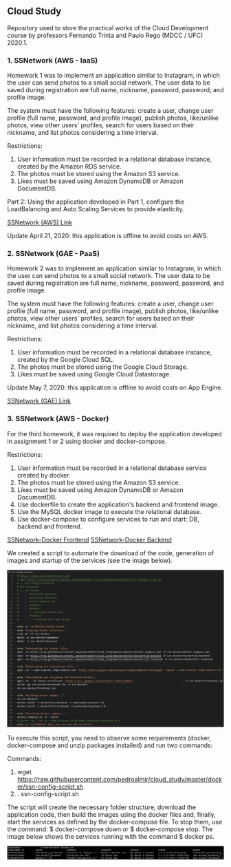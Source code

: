 ## Cloud Study

Repository used to store the practical works of the Cloud Development course by professors Fernando Trinta and Paulo Rego (MDCC / UFC) 2020.1.

### 1. SSNetwork (AWS - IaaS)

Homework 1 was to implement an application similar to Instagram, in which the user can send photos to a small social network. The user data to be saved during registration are full name, nickname, password, password, and profile image.

The system must have the following features: create a user, change user profile (full name, password, and profile image), publish photos, like/unlike photos, view other users' profiles, search for users based on their nickname, and list photos considering a time interval.

Restrictions:
1. User information must be recorded in a relational database instance, created by the Amazon RDS service.
2. The photos must be stored using the Amazon S3 service.
3. Likes must be saved using Amazon DynamoDB or Amazon DocumentDB.

Part 2: Using the application developed in Part 1, configure the LoadBalancing and Auto Scaling Services to provide elasticity.

[SSNetwork (AWS) Link](http://ssnetwork.pedroalmir.com/aws/frontend)

Update April 21, 2020: this application is offline to avoid costs on AWS.

### 2. SSNetwork (GAE - PaaS)

Homework 2 was to implement an application similar to Instagram, in which the user can send photos to a small social network. The user data to be saved during registration are full name, nickname, password, password, and profile image.

The system must have the following features: create a user, change user profile (full name, password, and profile image), publish photos, like/unlike photos, view other users' profiles, search for users based on their nickname, and list photos considering a time interval.

Restrictions:
1. User information must be recorded in a relational database instance, created by the Google Cloud SQL.
2. The photos must be stored using the Google Cloud Storage.
3. Likes must be saved using Google Cloud Datastorage.

Update May 7, 2020: this application is offline to avoid costs on App Engine.

[SSNetwork (GAE) Link](http://ssnetwork.pedroalmir.com/appengine/frontend)

### 3. SSNetwork (AWS - Docker)

For the third homework, it was required to deploy the application developed in assignment 1 or 2 using docker and docker-compose.

Restrictions:
1. User information must be recorded in a relational database service created by docker.
2. The photos must be stored using the Amazon S3 service.
3. Likes must be saved using Amazon DynamoDB or Amazon DocumentDB.
4. Use dockerfile to create the application's backend and frontend image.
5. Use the MySQL docker image to execute the relational database.
6. Use docker-compose to configure services to run and start: DB, backend and frontend.

[SSNetwork-Docker Frontend](http://http://18.229.202.214)
[SSNetwork-Docker Backend](http://18.229.202.214:8080/ssnetwork-docker)

We created a script to automate the download of the code, generation of images and startup of the services (see the image below). 

![ssn-config-script.sh](https://raw.githubusercontent.com/pedroalmir/cloud_study/master/docker/ssn-config-script.png)

To execute this script, you need to observe some requirements (docker, docker-compose and unzip packages installed) and run two commands:

Commands:
1. wget https://raw.githubusercontent.com/pedroalmir/cloud_study/master/docker/ssn-config-script.sh
2. \. ssn-config-script.sh

The script will create the necessary folder structure, download the application code, then build the images using the docker files and, finally, start the services as defined by the docker-compose file. To stop them, use the command: $ docker-compose down or $ docker-compose stop. The image below shows the services running with the command $ docker ps.

![running-services.png](https://raw.githubusercontent.com/pedroalmir/cloud_study/master/docker/running-services.png)
